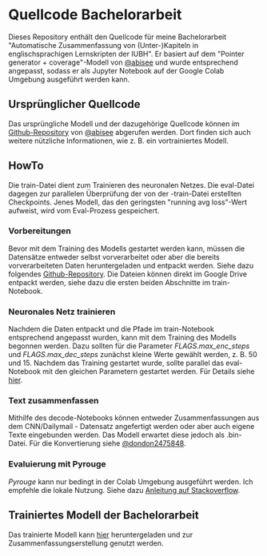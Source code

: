 # Quellcode Bachelorarbeit
Dieses Repository enthält den Quellcode für meine Bachelorarbeit "Automatische Zusammenfassung von (Unter-)Kapiteln in englischsprachigen Lernskripten der IUBH". Er basiert auf dem "Pointer generator + coverage"-Modell von [@abisee](https://github.com/abisee) und wurde entsprechend angepasst, sodass er als Jupyter Notebook auf der Google Colab Umgebung ausgeführt werden kann.

## Ursprünglicher Quellcode
Das ursprüngliche Modell und der dazugehörige Quellcode können im [Github-Repository](https://github.com/abisee/pointer-generator) von [@abisee](https://github.com/abisee) abgerufen werden. Dort finden sich auch weitere nützliche Informationen, wie z. B. ein vortrainiertes Modell.

## HowTo
Die train-Datei dient zum Trainieren des neuronalen Netzes. Die eval-Datei dagegen zur parallelen Überprüfung der von der -train-Datei erstellten Checkpoints. Jenes Modell, das den geringsten "running avg loss"-Wert aufweist, wird vom Eval-Prozess gespeichert.

### Vorbereitungen
Bevor mit dem Training des Modells gestartet werden kann, müssen die Datensätze entweder selbst vorverarbeitet oder aber die bereits vorverarbeiteten Daten heruntergeladen und entpackt werden. Siehe dazu folgendes [Github-Repository](https://github.com/abisee/cnn-dailymail). Die Dateien können direkt im Google Drive entpackt werden, siehe dazu die ersten beiden Abschnitte im train-Notebook.

### Neuronales Netz trainieren
Nachdem die Daten entpackt und die Pfade im train-Notebook entsprechend angepasst wurden, kann mit dem Training des Modells begonnen werden. Dazu sollten für die Parameter *FLAGS.max_enc_steps* und *FLAGS.max_dec_steps* zunächst kleine Werte gewählt werden, z. B. 50 und 15.
Nachdem das Training gestartet wurde, sollte parallel das eval-Notebook mit den gleichen Parametern gestartet werden. Für Details siehe [hier](https://github.com/abisee/pointer-generator#how-to-run).

### Text zusammenfassen
Mithilfe des decode-Notebooks können entweder Zusammenfassungen aus dem CNN/Dailymail - Datensatz angefertigt werden oder aber auch eigene Texte eingebunden werden. Das Modell erwartet diese jedoch als .bin-Datei. Für die Konvertierung siehe [@dondon2475848](https://github.com/dondon2475848/make_datafiles_for_pgn).

### Evaluierung mit Pyrouge
*Pyrouge* kann nur bedingt in der Colab Umgebung ausgeführt werden. Ich empfehle die lokale Nutzung. Siehe dazu [Anleitung auf Stackoverflow](https://stackoverflow.com/questions/47045436/how-to-install-the-python-package-pyrouge-on-microsoft-windows).

## Trainiertes Modell der Bachelorarbeit
Das trainierte Modell kann [hier](https://drive.google.com/open?id=1DlaXNvn4WPg-xWyCdVeOAjpGL5ezjwHr) heruntergeladen und zur Zusammenfassungserstellung genutzt werden.
